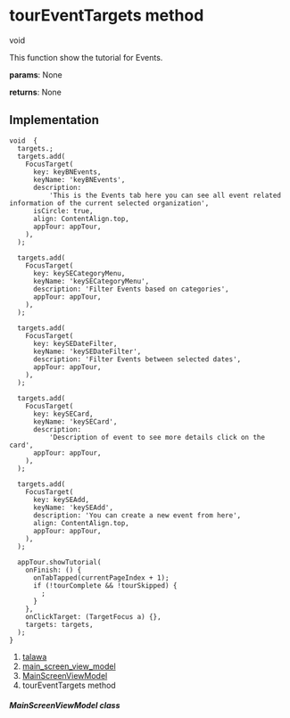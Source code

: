
<div>

# tourEventTargets method

</div>


void 



This function show the tutorial for Events.

**params**: None

**returns**: None



## Implementation

``` language-dart
void  {
  targets.;
  targets.add(
    FocusTarget(
      key: keyBNEvents,
      keyName: 'keyBNEvents',
      description:
          'This is the Events tab here you can see all event related information of the current selected organization',
      isCircle: true,
      align: ContentAlign.top,
      appTour: appTour,
    ),
  );

  targets.add(
    FocusTarget(
      key: keySECategoryMenu,
      keyName: 'keySECategoryMenu',
      description: 'Filter Events based on categories',
      appTour: appTour,
    ),
  );

  targets.add(
    FocusTarget(
      key: keySEDateFilter,
      keyName: 'keySEDateFilter',
      description: 'Filter Events between selected dates',
      appTour: appTour,
    ),
  );

  targets.add(
    FocusTarget(
      key: keySECard,
      keyName: 'keySECard',
      description:
          'Description of event to see more details click on the card',
      appTour: appTour,
    ),
  );

  targets.add(
    FocusTarget(
      key: keySEAdd,
      keyName: 'keySEAdd',
      description: 'You can create a new event from here',
      align: ContentAlign.top,
      appTour: appTour,
    ),
  );

  appTour.showTutorial(
    onFinish: () {
      onTabTapped(currentPageIndex + 1);
      if (!tourComplete && !tourSkipped) {
        ;
      }
    },
    onClickTarget: (TargetFocus a) {},
    targets: targets,
  );
}
```







1.  [talawa](../../index.md)
2.  [main_screen_view_model](../../view_model_main_screen_view_model/)
3.  [MainScreenViewModel](../../view_model_main_screen_view_model/MainScreenViewModel-class.md)
4.  tourEventTargets method

##### MainScreenViewModel class








